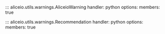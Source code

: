 ::: aliceio.utils.warnings.AliceioWarning
    handler: python
    options:
      members: true

::: aliceio.utils.warnings.Recommendation
    handler: python
    options:
      members: true
